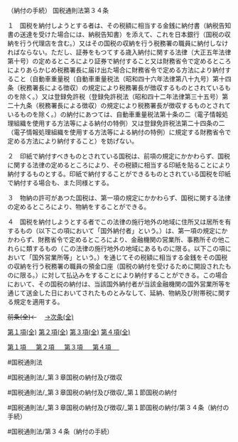 （納付の手続）
国税通則法第３４条

１　国税を納付しようとする者は、その税額に相当する金銭に納付書（納税告知書の送達を受けた場合には、納税告知書）を添えて、これを日本銀行（国税の収納を行う代理店を含む。）又はその国税の収納を行う税務署の職員に納付しなければならない。ただし、証券をもつてする歳入納付に関する法律（大正五年法律第十号）の定めるところにより証券で納付すること又は財務省令で定めるところによりあらかじめ税務署長に届け出た場合に財務省令で定める方法により納付すること（自動車重量税（自動車重量税法（昭和四十六年法律第八十九号）第十四条（税務署長による徴収）の規定により税務署長が徴収するものとされているものを除く。）又は登録免許税（登録免許税法（昭和四十二年法律第三十五号）第二十九条（税務署長による徴収）の規定により税務署長が徴収するものとされているものを除く。）の納付にあつては、自動車重量税法第十条の二（電子情報処理組織を使用する方法等による納付の特例）又は登録免許税法第二十四条の二（電子情報処理組織を使用する方法等による納付の特例）に規定する財務省令で定める方法により納付すること）を妨げない。

２　印紙で納付すべきものとされている国税は、前項の規定にかかわらず、国税に関する法律の定めるところにより、その税額に相当する印紙を貼ることにより納付するものとする。印紙で納付することができるものとされている国税を印紙で納付する場合も、また同様とする。

３　物納の許可があつた国税は、第一項の規定にかかわらず、国税に関する法律の定めるところにより、物納をすることができる。

４　国税を納付しようとする者でこの法律の施行地外の地域に住所又は居所を有するもの（以下この項において「国外納付者」という。）は、第一項の規定にかかわらず、財務省令で定めるところにより、金融機関の営業所、事務所その他これらに類するもの（この法律の施行地外の地域にあるものに限る。以下この項において「国外営業所等」という。）を通じてその税額に相当する金銭をその国税の収納を行う税務署の職員の預金口座（国税の納付を受けるために開設されたものに限る。）に対して払込みをすることにより納付することができる。この場合において、その国税の納付は、当該国外納付者が当該金融機関の国外営業所等を通じて送金した日においてされたものとみなして、延納、物納及び附帯税に関する規定を適用する。

~~前条(全)←~~　  [→次条(全)](国税通則法＿＿＿＿＿第３４条の２_.md)

[第１項(全)](国税通則法＿＿＿＿＿第３４条第１項_.md)  [第２項(全)](国税通則法＿＿＿＿＿第３４条第２項_.md)  [第３項(全)](国税通則法＿＿＿＿＿第３４条第３項_.md)  [第４項(全)](国税通則法＿＿＿＿＿第３４条第４項_.md)  

[第１項 　 ](国税通則法＿＿＿＿＿第３４条第１項.md)  [第２項 　 ](国税通則法＿＿＿＿＿第３４条第２項.md)  [第３項 　 ](国税通則法＿＿＿＿＿第３４条第３項.md)  [第４項 　 ](国税通則法＿＿＿＿＿第３４条第４項.md)  

#国税通則法

#国税通則法/_第３章国税の納付及び徴収

#国税通則法/_第３章国税の納付及び徴収/_第１節国税の納付

#国税通則法/_第３章国税の納付及び徴収/_第１節国税の納付/第３４条（納付の手続）

#国税通則法/第３４条（納付の手続）

